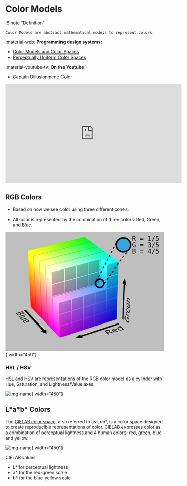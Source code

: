 # Color Models

!!! note "Definition"

    Color Models are abstract mathematical models to represent colors.

:material-web: **Programming design systems:**

- [Color Models and Color Spaces](https://programmingdesignsystems.com/color/color-models-and-color-spaces/index.html#color-models-and-color-spaces-JDQ1fRD)
- [Perceptually Uniform Color Spaces](https://programmingdesignsystems.com/color/perceptually-uniform-color-spaces/index.html)

:material-youtube-tv: **On the Youtube**
- Captain Dillusionment: Color
<iframe width="560" height="315" src="https://www.youtube-nocookie.com/embed/FTKP0Y9MVus?si=T6uLOkzGNwqC0fbf" title="YouTube video player" frameborder="0" allow="accelerometer; autoplay; clipboard-write; encrypted-media; gyroscope; picture-in-picture; web-share" referrerpolicy="strict-origin-when-cross-origin" allowfullscreen></iframe>

## RGB Colors

- Based on how we see color using three different cones.

- All color is represented by the combination of three colors: Red, Green, and Blue.

![img-name](images/RGB_Cube_Show_lowgamma_cutout_b.png){ width="450"}

### HSL / HSV

[HSL and HSV](https://en.wikipedia.org/wiki/HSL_and_HSV) are representations of the RGB color model as a cylinder with Hue, Saturation, and Lightness/Value axes.

![img-name](https://upload.wikimedia.org/wikipedia/commons/3/33/HSV_color_solid_cylinder_saturation_gray.png){ width="450"}

## L\*a\*b\* Colors

The [CIELAB color space](https://en.wikipedia.org/wiki/CIELAB_color_space), also referred to as L*a*b*, is a color space designed to create reproducible representations of color. CIELAB expresses color as a combination of perceptual lightness and 4 human colors: red, green, blue and yellow.

![img-name](https://upload.wikimedia.org/wikipedia/commons/c/c6/The_principle_of_the_CIELAB_colour_space.svg){ width="450"}

CIELAB values

- L\* for perceptual lightness
- a\* for the red-green scale
- b\* for the blue-yellow scale

